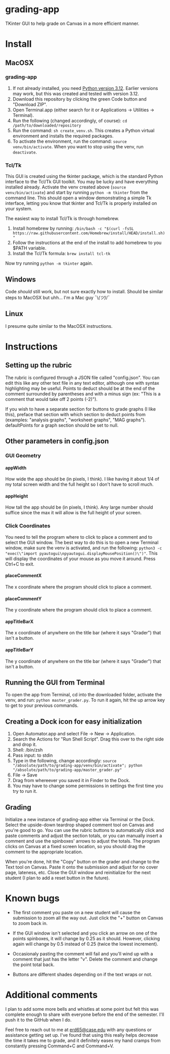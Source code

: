 # grading-app
TKinter GUI to help grade on Canvas in a more efficient manner.

# Install
## MacOSX

### grading-app
1. If not already installed, you need [Python version 3.12](https://www.python.org/downloads/release/python-3120/). Earlier versions may work, but this was created and tested with version 3.12.
2. Download this repository by clicking the green Code button and "Download ZIP".
3. Open Terminal.app (either search for it or Applications -> Utilities -> Terminal).
4. Run the following (changed accordingly, of course): `cd /path/to/downloaded/repository`
5. Run the command: `sh create_venv.sh`. This creates a Python virtual environment and installs the required packages.
6. To activate the environment, run the command: `source venv/bin/activate`. When you want to stop using the venv, run `deactivate`.

### Tcl/Tk
This GUI is created using the tkinter package, which is the standard Python interface to the Tcl/Tk GUI toolkit. You may be lucky and have everything installed already. Activate the venv created above (`source venv/bin/activate`) and start by running `python -m tkinter` from the command line. This should open a window demonstrating a simple Tk interface, letting you know that tkinter and Tcl/Tk is properly installed on your system.

The easiest way to install Tcl/Tk is through homebrew.
1. Install homebrew by running: `/bin/bash -c "$(curl -fsSL https://raw.githubusercontent.com/Homebrew/install/HEAD/install.sh)"`
2. Follow the instructions at the end of the install to add homebrew to you $PATH variable. 
3. Install the Tcl/Tk formula: `brew install tcl-tk`

Now try running `python -m tkinter` again.


## Windows
Code *should* still work, but not sure exactly how to install. Should be similar steps to MacOSX but uhh... I'm a Mac guy ¯\\_(ツ)_/¯

## Linux
I presume quite similar to the MacOSX instructions.

# Instructions
## Setting up the rubric
The rubric is configured through a JSON file called "config.json". You can edit this like any other text file in any text editor, although one with syntax highlighting may be useful. Points to deduct should be at the end of the comment surrounded by parentheses and with a minus sign (ex: "This is a comment that would take off 2 points (-2)").

If you wish to have a separate section for buttons to grade graphs (I like this), preface that section with which section to deduct points from (examples: "analysis graphs", "worksheet graphs", "MAG graphs"). defaultPoints for a graph section should be set to null.

## Other parameters in config.json
### GUI Geometry
#### appWidth
How wide the app should be (in pixels, I think). I like having it about 1/4 of my total screen width and the full height so I don't have to scroll much.
#### appHeight
How tall the app should be (in pixels, I think). Any large number should suffice since the max it will allow is the full height of your screen.

### Click Coordinates
You need to tell the program where to click to place a comment and to select the GUI window. The best way to do this is to open a new Terminal window, make sure the venv is activated, and run the following: `python3 -c "exec(\"import pyautogui\npyautogui.displayMousePosition()\")"`. This will display the coordinates of your mouse as you move it around. Press Ctrl+C to exit.

#### placeCommentX
The x coordinate where the program should click to place a comment.
#### placeCommentY
The y coordinate where the program should click to place a comment.

#### appTitleBarX
The x coordinate of anywhere on the title bar (where it says "Grader") that isn't a button.
#### appTitleBarY
The y coordinate of anywhere on the title bar (where it says "Grader") that isn't a button.


## Running the GUI from Terminal
To open the app from Terminal, cd into the downloaded folder, activate the venv, and run: `python master_grader.py`. To run it again, hit the up arrow key to get to your previous commands.

## Creating a Dock icon for easy initialization
1. Open Automator.app and select File -> New -> Application.
2. Search the Actions for "Run Shell Script". Drag this over to the right side and drop it.
3. Shell: /bin/zsh
4. Pass input: to stdin
5. Type in the following, change accordingly: `source "/absolute/path/to/grading-app/venv/bin/activate"; python "/absolute/path/to/grading-app/master_grader.py"`
6. File -> Save
7. Drag from whereever you saved it in Finder to the Dock.
8. You may have to change some permissions in settings the first time you try to run it.

## Grading
Initialize a new instance of grading-app either via Terminal or the Dock. Select the upside-down teardrop shaped comment tool on Canvas and you're good to go. You can use the rubric buttons to automatically click and paste comments and adjust the section totals, or you can manually insert a comment and use the spinboxes' arrows to adjust the totals. The program clicks on Canvas at a fixed screen location, so you should drag the comment to the appropriate location.

When you're done, hit the "Copy" button on the grader and change to the Text tool on Canvas. Paste it onto the submission and adjust for no cover page, lateness, etc. Close the GUI window and reinitialize for the next student (I plan to add a reset button in the future).

# Known bugs
- The first comment you paste on a new student will cause the submission to zoom all the way out. Just click the "+" button on Canvas to zoom back in.

- If the GUI window isn't selected and you click an arrow on one of the points spinboxes, it will change by 0.25 as it should. However, clicking again will change by 0.5 instead of 0.25 (twice the lowest increment).

- Occasionaly pasting the comment will fail and you'll wind up with a comment that just has the letter "v". Delete the comment and change the point total back.

- Buttons are different shades depending on if the text wraps or not. 


# Additional comments
I plan to add some more bells and whistles at some point but felt this was complete enough to share with everyone before the end of the semester. I'll push it to the GitHub when I do.

Feel free to reach out to me at erd65@case.edu with any questions or assistance getting set up. I've found that using this really helps decrease the time it takes me to grade, and it definitely eases my hand cramps from constantly pressing Command+C and Command+V.